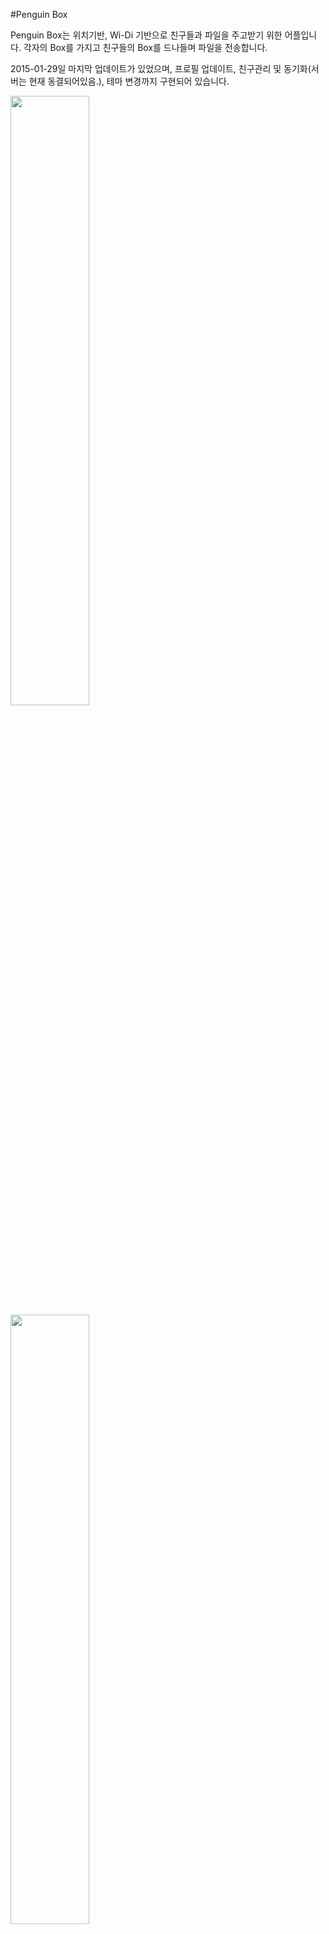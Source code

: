 #Penguin Box

 Penguin Box는 위치기반, Wi-Di 기반으로 친구들과 파일을 주고받기 위한 어플입니다. 각자의 Box를 가지고 친구들의 Box를 드나들며 파일을 전송합니다.

 2015-01-29일 마지막 업데이트가 있었으며, 프로필 업데이트, 친구관리 및 동기화(서버는 현재 동결되어있음.), 테마 변경까지 구현되어 있습니다.

<img src="https://github.com/hyungkee/penguin_box/raw/master/sc1.png" width="50%">
<img src="https://github.com/hyungkee/penguin_box/raw/master/sc2.png" width="50%">
<img src="https://github.com/hyungkee/penguin_box/raw/master/sc3.png" width="50%">
<img src="https://github.com/hyungkee/penguin_box/raw/master/sc4.png" width="50%">
<img src="https://github.com/hyungkee/penguin_box/raw/master/sc5.png" width="50%">
<img src="https://github.com/hyungkee/penguin_box/raw/master/sc6.png" width="50%">
<img src="https://github.com/hyungkee/penguin_box/raw/master/sc7.png" width="50%">
<img src="https://github.com/hyungkee/penguin_box/raw/master/sc8.png" width="50%">
<img src="https://github.com/hyungkee/penguin_box/raw/master/sc9.png" width="50%">
<img src="https://github.com/hyungkee/penguin_box/raw/master/sc10.png" width="50%">
<img src="https://github.com/hyungkee/penguin_box/raw/master/sc11.png" width="50%">
<img src="https://github.com/hyungkee/penguin_box/raw/master/sc12.png" width="50%">